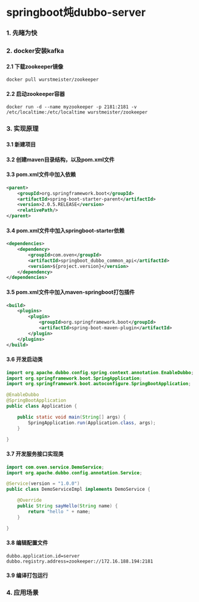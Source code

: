 # springboot炖dubbo-server
### 1. 先睹为快
### 2. docker安装kafka
#### 2.1 下载zookeeper镜像
```shell script
docker pull wurstmeister/zookeeper
```
#### 2.2 启动zookeeper容器
```shell script
docker run -d --name myzookeeper -p 2181:2181 -v /etc/localtime:/etc/localtime wurstmeister/zookeeper
```
### 3. 实现原理
#### 3.1 新建项目
#### 3.2 创建maven目录结构，以及pom.xml文件
#### 3.3 pom.xml文件中加入依赖
```xml
<parent>
    <groupId>org.springframework.boot</groupId>
    <artifactId>spring-boot-starter-parent</artifactId>
    <version>2.0.5.RELEASE</version>
    <relativePath/>
</parent>
```
#### 3.4 pom.xml文件中加入springboot-starter依赖
```xml
<dependencies>
    <dependency>
        <groupId>com.oven</groupId>
        <artifactId>springboot_dubbo_common_api</artifactId>
        <version>${project.version}</version>
    </dependency>
</dependencies>
```
#### 3.5 pom.xml文件中加入maven-springboot打包插件
```xml
<build>
    <plugins>
        <plugin>
            <groupId>org.springframework.boot</groupId>
            <artifactId>spring-boot-maven-plugin</artifactId>
        </plugin>
    </plugins>
</build>
```
#### 3.6 开发启动类
```java
import org.apache.dubbo.config.spring.context.annotation.EnableDubbo;
import org.springframework.boot.SpringApplication;
import org.springframework.boot.autoconfigure.SpringBootApplication;

@EnableDubbo
@SpringBootApplication
public class Application {

    public static void main(String[] args) {
        SpringApplication.run(Application.class, args);
    }

}
```
#### 3.7 开发服务接口实现类
```java
import com.oven.service.DemoService;
import org.apache.dubbo.config.annotation.Service;

@Service(version = "1.0.0")
public class DemoServiceImpl implements DemoService {

    @Override
    public String sayHello(String name) {
        return "hello " + name;
    }

}
```
#### 3.8 编辑配置文件
```properties
dubbo.application.id=server
dubbo.registry.address=zookeeper://172.16.188.194:2181
```
#### 3.9 编译打包运行
### 4. 应用场景